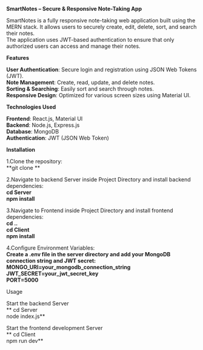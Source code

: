 **SmartNotes – Secure & Responsive Note-Taking App**

SmartNotes is a fully responsive note-taking web application built using the MERN stack. It allows users to securely create, edit, delete, sort, and search their notes.\
The application uses JWT-based authentication to ensure that only authorized users can access and manage their notes.

**Features**

**User Authentication**: Secure login and registration using JSON Web Tokens (JWT).\
**Note Management**: Create, read, update, and delete notes.\
**Sorting & Searching**: Easily sort and search through notes.\
**Responsive Design**: Optimized for various screen sizes using Material UI.

**Technologies Used**

**Frontend**: React.js, Material UI\
**Backend**: Node.js, Express.js\
**Database**: MongoDB\
**Authentication**: JWT (JSON Web Token)

**Installation**

1.Clone the repository:\
**git clone **

2.Navigate to backend Server inside Project Directory and install backend dependencies:\
**cd Server\
npm install**

3.Navigate to Frontend inside Project Directory and install frontend dependencies:\
**cd ..\
cd Client\
npm install**

4.Configure Environment Variables:\
**Create a .env file in the server directory and add your MongoDB connection string and JWT secret:\
MONGO_URI=your_mongodb_connection_string\
JWT_SECRET=your_jwt_secret_key\
PORT=5000**

Usage

Start the backend Server\
** cd Server\
node index.js**

Start the frontend development Server\
** cd Client\
npm run dev**



